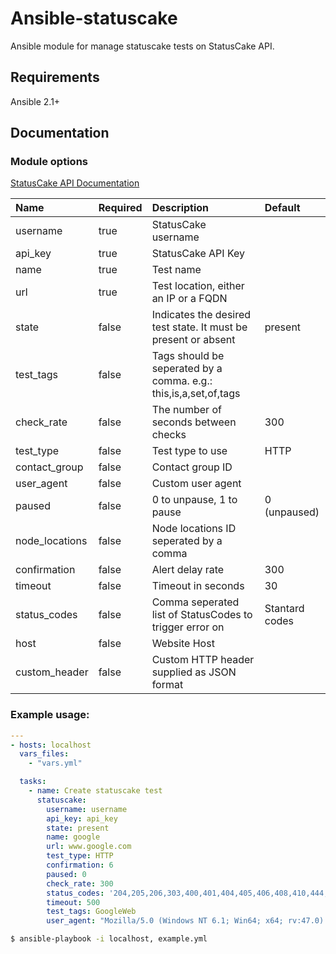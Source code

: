 # Ansible-statuscake

Ansible module for manage statuscake tests on StatusCake API.

## Requirements

Ansible 2.1+

## Documentation

### Module options

[StatusCake API Documentation](https://www.statuscake.com/api)

| Name                 | Required | Description                                                                                   | Default        |
|:---------------------|:---------|:----------------------------------------------------------------------------------------------|:---------------|
| username             | true     | StatusCake username                                                                           |                |
| api_key              | true     | StatusCake API Key                                                                            |                |
| name                 | true     | Test name                                                                                     |                |
| url                  | true     | Test location, either an IP or a FQDN                                                         |                |
| state                | false    | Indicates the desired test state. It must be present or absent                                | present        |
| test_tags            | false    | Tags should be seperated by a comma. e.g.: this,is,a,set,of,tags                              |                |
| check_rate           | false    | The number of seconds between checks                                                          | 300            |
| test_type            | false    | Test type to use                                                                              | HTTP           |
| contact_group        | false    | Contact group ID                                                                              |                |
| user_agent           | false    | Custom user agent                                                                             |                |
| paused               | false    | 0 to unpause, 1 to pause                                                                      | 0 (unpaused)   |
| node_locations       | false    | Node locations ID seperated by a comma                                                        |                |
| confirmation         | false    | Alert delay rate                                                                              | 300            |
| timeout              | false    | Timeout in seconds                                                                            | 30             |
| status_codes         | false    | Comma seperated list of StatusCodes to trigger error on                                       | Stantard codes |
| host                 | false    | Website Host                                                                                  |                |
| custom_header        | false    | Custom HTTP header supplied as JSON format                                                    |                |

### Example usage:

``` yml
---
- hosts: localhost
  vars_files:
    - "vars.yml"

  tasks:
    - name: Create statuscake test
      statuscake: 
        username: username
        api_key: api_key
        state: present
        name: google
        url: www.google.com
        test_type: HTTP
        confirmation: 6
        paused: 0
        check_rate: 300
        status_codes: '204,205,206,303,400,401,404,405,406,408,410,444,429,494,495,496,499,500,501,502,504,505,506,507,511,598,599'
        timeout: 500
        test_tags: GoogleWeb
        user_agent: "Mozilla/5.0 (Windows NT 6.1; Win64; x64; rv:47.0) Gecko/20100101 Firefox/47.0"
```

``` bash
$ ansible-playbook -i localhost, example.yml
```

